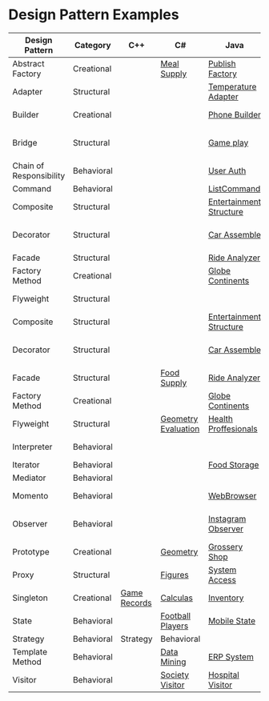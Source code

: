 # Design Pattern Examples

| Design Pattern | Category | C++ | C# | Java | JavaScript | Python | Ruby |
|---|---|---|---|---|---|---|---|
| Abstract Factory | Creational |   |[Meal Supply](abstractfactory-CSharp)   |[Publish Factory](abstract-factory-java/)   |  [Employee System](AbstractFactory-NodeJS/) |[Car Factory](abstract-factory-python/)   |[Game Fun](abstract-factory-Ruby)|
| Adapter | Structural |   |   |[Temperature Adapter](adapter-java/) |   |[smartphone battery](adapter-python/)|   |
| Builder | Creational |   |   |[Phone Builder](builder-java/) |  [Vehicle Builder](Builder-NodeJS/) | [Plane Builder](builder-python/)  |[Construction Management](builder-Ruby)|
| Bridge | Structural |   |   |[Game play](bridge-java/)   |   |[Ford Mustang Variants](bridge-python/)   |[Messaging System](bridge-ruby)   |
| Chain of Responsibility | Behavioral |   |   | [User Auth](chain_of_responsibility-java/)  |   | [Password Validator](chain-of-responsibility-python/)  |   |[Game Setup](Chain_Of_Responsibility-ruby/)
| Command | Behavioral |   |   |[ListCommand](command-java/)|   |   |   |[Game Download](Command-ruby/) 
| Composite | Structural |   |   | [Entertainment Structure](composite-java/)  |   |[Grocery Store Items](composite-python/)| [Gym Management](composite-ruby/)|
| Decorator | Structural |   |   | [Car Assemble](decorator-java/) |   |[Distance Units Conversion](decorator-python/)|  [Checking out Laptop](Decorator_ruby/) |
| Facade | Structural |   |   |[Ride Analyzer](facade-java/)   |   |   |   |
| Factory Method | Creational |   |   |[Globe Continents](FactoryMethod-Java/)| [Software Company](factory-method-js/)  |[Converter](factory-method-python/)   |[Gym Membership](design-patterns-Ruby/factory-ruby)|
| Flyweight | Structural |   |   |   |   |[Bank Accounts](flyweight-python/)   |  [Choose Game](Proxy-ruby/) |
| Composite | Structural |   |   | [Entertainment Structure](composite-java/)  |   |[Grocery Store Items](composite-python/)| [Gym Management](composite-ruby/)    |
| Decorator | Structural |   |   | [Car Assemble](decorator-java/) |   |[Distance Units Conversion](decorator-python/)|[Car Types](decorator-ruby)   |
| Facade | Structural |   |[Food Supply](Facade-csharp/)|[Ride Analyzer](facade-java/)   |   |   |   |
| Factory Method | Creational |   |   |[Globe Continents](FactoryMethod-Java/)| [Software Company](factory-method-js/)  |[Converter](factory-method-python/)   |[Gym Membership](factory-ruby)|
| Flyweight | Structural |   |[Geometry Evaluation](Flyweight-csharp/)| [Health Proffesionals](Flyweight-Java/)    |   |[Bank Accounts](flyweight-python/)   |[Banking Operation](flyweight-ruby/)|
| Interpreter | Behavioral |   |   |   |   | [String Operations](interpreter-python/)  |   |[Basic Calculator](interpreter-ruby/)
| Iterator | Behavioral |   |   |[Food Storage](iterator-java/)  |   |   |   |[Game Rankings](iterator-ruby/)
| Mediator | Behavioral |   |   |   |   |[Phonebook](mediator-python/)|[Transciever](mediator-ruby/)   |
| Momento | Behavioral |   |   |[WebBrowser](momento-java/)   |    [Text Editor Simulator](memento-python/)  |[Calculator](memento-ruby)   |
| Observer | Behavioral |   |   |[Instagram Observer](Observer-Java/)   |   | [Factorial & Fibonacci Calculator](observer-python/)  |[Grade for Students](observer-ruby)|
| Prototype | Creational |   |[Geometry](prototype-CSharp)| [Grossery Shop](Prototype-Java/) |[Customer Management](Prototype-NodeJS/)   |[Temperature Measurement](prototype-python/)   |[Laptop](prototype-ruby)||
| Proxy | Structural |   |[Figures](Proxy-csharp/)| [System Access](Proxy-Java/)  |   |[Area Calculator](proxy-python/)   |   |
| Singleton | Creational |[Game Records](singleton-cpp/) |[Calculas](singleton-CSharp)| [Inventory](singleton-java/) |[Class Check](singleton-NodeJS/)   |[PhoneBook](singleton-python/)   |   |
| State | Behavioral |   |[Football Players](State_patternCSharp)  |[Mobile State](State-Java/)   |   |   |[Traffic Light System](state-ruby)|
| Strategy | Behavioral | Strategy | Behavioral |   |[Evaluation](Strategy_patternCSharp)   |   |   | [HCF&LCM Calculator](stratergy-python/)  |[Game & Weapons](strategy-ruby)|
| Template Method | Behavioral |   |[Data Mining](Template_patternCSharp)   |[ERP System](template_method-java)  |   |   |[TravelAgency](templatemethod-ruby/)   |
| Visitor | Behavioral |   |[Society Visitor](Visitor_patternCSharp)  |[Hospital Visitor](Visitor-Java/)   |   |[Area Calculator](visitor-python/)|[Router Management](visitor-ruby)   |
